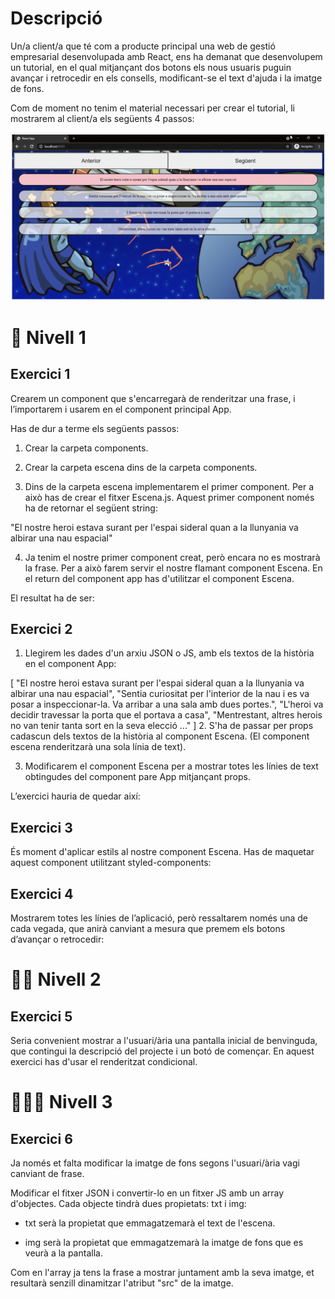 # Descripció

Un/a client/a que té com a producte principal una web de gestió empresarial desenvolupada amb React, ens ha demanat que desenvolupem un tutorial, en el qual mitjançant dos botons els nous usuaris puguin avançar i retrocedir en els consells, modificant-se el text d'ajuda i la imatge de fons.

Com de moment no tenim el material necessari per crear el tutorial, li mostrarem al client/a els següents 4 passos:

![Home](./src/img/app-terminada.png)


# 🌟 Nivell 1
## Exercici 1

Crearem un component que s'encarregarà de renderitzar una frase, i l’importarem i usarem en el component principal App.

Has de dur a terme els següents passos:

1. Crear la carpeta components.

2. Crear la carpeta escena dins de la carpeta components.

3. Dins de la carpeta escena implementarem el primer component. Per a això has de crear el fitxer Escena.js. Aquest primer component només ha de retornar el següent string:

"El nostre heroi estava surant per l'espai sideral quan a la llunyania va albirar una nau espacial"

4. Ja tenim el nostre primer component creat, però encara no es mostrarà la frase. Per a això farem servir el nostre flamant component Escena. En el return del component app has d'utilitzar el component Escena.

El resultat ha de ser:

## Exercici 2

1. Llegirem les dades d'un arxiu JSON o JS, amb els textos de la història en el component App:

[
  "El nostre heroi estava surant per l'espai sideral quan a la llunyania va albirar una nau espacial",
  "Sentia curiositat per l'interior de la nau i es va posar a inspeccionar-la. Va arribar a una sala amb dues portes.",
  "L'heroi va decidir travessar la porta que el portava a casa",
  "Mentrestant, altres herois no van tenir tanta sort en la seva elecció ..."
]
2. S'ha de passar per props cadascun dels textos de la història al component Escena. (El component escena renderitzarà una sola línia de text).

3. Modificarem el component Escena per a mostrar totes les línies de text obtingudes del component pare App mitjançant props.

L’exercici hauria de quedar així:

## Exercici 3

És moment d'aplicar estils al nostre component Escena. Has de maquetar aquest component utilitzant styled-components:

## Exercici 4

Mostrarem totes les línies de l’aplicació, però ressaltarem només una de cada vegada, que anirà canviant a mesura que premem els botons d’avançar o retrocedir:

# 🌟🌟 Nivell 2
## Exercici 5

Seria convenient mostrar a l'usuari/ària una pantalla inicial de benvinguda, que contingui la descripció del projecte i un botó de començar. En aquest exercici has d'usar el renderitzat condicional.

# 🌟🌟🌟 Nivell 3
## Exercici 6

Ja només et falta modificar la imatge de fons segons l'usuari/ària vagi canviant de frase. 

Modificar el fitxer JSON i convertir-lo en un fitxer JS amb un array d'objectes. Cada objecte tindrà dues propietats: txt i img:

- txt serà la propietat que emmagatzemarà el text de l'escena.

- img serà la propietat que emmagatzemarà la imatge de fons que es veurà a la pantalla.

Com en l'array ja tens la frase a mostrar juntament amb la seva imatge, et resultarà senzill dinamitzar l'atribut "src" de la imatge.
